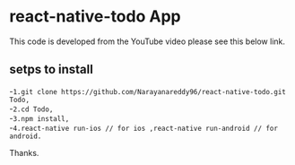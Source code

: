 # react-native-todo App

This code is developed from the YouTube video please see this below link.

## setps to install 

-`1.git clone https://github.com/Narayanareddy96/react-native-todo.git Todo,`<br />
-`2.cd Todo,`<br />
-`3.npm install,`<br />
-`4.react-native run-ios // for ios ,react-native run-android // for android.`<br />

Thanks.
